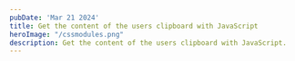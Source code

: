```yaml
---
pubDate: 'Mar 21 2024'
title: Get the content of the users clipboard with JavaScript
heroImage: "/cssmodules.png"
description: Get the content of the users clipboard with JavaScript.
---
```

